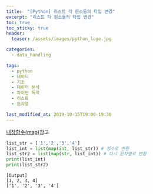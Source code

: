 ```yaml
---
title:  "[Python] 리스트 각 원소들의 타입 변경"
excerpt: "리스트 각 원소들의 타입 변경"
toc: true
toc_sticky: true
header:
  teaser: /assets/images/python_logo.jpg

categories:
  - data_handling

tags:
  - python
  - 데이터
  - 기초
  - 데이터 분석
  - 파이썬 독학
  - 리스트
  - 문자열

last_modified_at: 2019-10-15T19:00-19:30
---
```


[내장함수(map)](https://yganalyst.github.io/study/Py_study16/#18-map)참고  

```python
list_str = ['1','2','3','4']
list_int = list(map(int, list_str)) # 정수로 변환
list_str2 = list(map(str, list_int)) # 다시 문자열로 변환
print(list_int)
print(list_str2)
```


```
[Output]
[1, 2, 3, 4]
['1', '2', '3', '4']
```